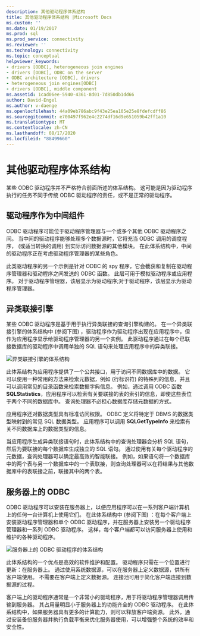 ```yaml
---
description: 其他驱动程序体系结构
title: 其他驱动程序体系结构 |Microsoft Docs
ms.custom: ''
ms.date: 01/19/2017
ms.prod: sql
ms.prod_service: connectivity
ms.reviewer: ''
ms.technology: connectivity
ms.topic: conceptual
helpviewer_keywords:
- drivers [ODBC], heterogeneous join engines
- drivers [ODBC], ODBC on the server
- ODBC architecture [ODBC], drivers
- heterogeneous join engines[ODBC]
- drivers [ODBC], middle component
ms.assetid: 1cad06ee-5940-4361-8d01-7d850db1dd66
author: David-Engel
ms.author: v-daenge
ms.openlocfilehash: 44a09eb786abc9f43e25ea105e25e8fdefcdff86
ms.sourcegitcommit: e700497f962e4c2274df16d9e651059b42ff1a10
ms.translationtype: MT
ms.contentlocale: zh-CN
ms.lasthandoff: 08/17/2020
ms.locfileid: "88499660"
---
```

# <a name="other-driver-architectures"></a>其他驱动程序体系结构
某些 ODBC 驱动程序并不严格符合前面所述的体系结构。 这可能是因为驱动程序执行的任务不同于传统 ODBC 驱动程序的责任，或不是正常的驱动程序。  
  
## <a name="driver-as-a-middle-component"></a>驱动程序作为中间组件  
 ODBC 驱动程序可能位于驱动程序管理器与一个或多个其他 ODBC 驱动程序之间。 当中间的驱动程序能够处理多个数据源时，它将充当 ODBC 调用的调度程序， (或适当转换的调用) 到实际访问数据源的其他模块。 在此体系结构中，中间的驱动程序正在考虑驱动程序管理器的某些角色。  
  
 此类驱动程序的另一个示例是针对 ODBC 的 spy 程序，它会截获和复制在驱动程序管理器和驱动程序之间发送的 ODBC 函数。 此层可用于模拟驱动程序或应用程序。 对于驱动程序管理器，该层显示为驱动程序;对于驱动程序，该层显示为驱动程序管理器。  
  
## <a name="heterogeneous-join-engines"></a>异类联接引擎  
 某些 ODBC 驱动程序是基于用于执行异类联接的查询引擎构建的。 在一个异类联接引擎的体系结构中 (参阅下图) ，驱动程序作为驱动程序出现在应用程序中，但作为应用程序显示给驱动程序管理器的另一个实例。 此驱动程序通过在每个已联接数据库的驱动程序中调用单独的 SQL 语句来处理应用程序中的异类联接。  
  
 ![异类联接引擎的体系结构](../../odbc/reference/media/fig3-4.gif "fig3-4")  
  
 此体系结构为应用程序提供了一个公共接口，用于访问不同数据库中的数据。 它可以使用一种常用的方法来检索元数据，例如 (行标识符) 的特殊列的信息，并且可以调用常见的目录函数来检索数据字典信息。 例如，通过调用 ODBC 函数 **SQLStatistics**，应用程序可以检索有关要联接的表的索引的信息，即使这些表位于两个不同的数据库中。 查询处理器不必担心数据库存储元数据的方式。  
  
 应用程序还对数据类型具有标准访问权限。 ODBC 定义将特定于 DBMS 的数据类型映射到的常见 SQL 数据类型。 应用程序可以调用 **SQLGetTypeInfo** 来检索有关不同数据库上的数据类型的信息。  
  
 当应用程序生成异类联接语句时，此体系结构中的查询处理器会分析 SQL 语句，然后为要联接的每个数据库生成独立的 SQL 语句。 通过使用有关每个驱动程序的元数据，查询处理器可以确定最高效的智能联接。 例如，如果语句将一个数据库中的两个表与另一个数据库中的一个表联接，则查询处理器可以在将结果与其他数据库中的表联接之前，联接其中的两个表。  
  
## <a name="odbc-on-the-server"></a>服务器上的 ODBC  
 ODBC 驱动程序可以安装在服务器上，以便应用程序可以在一系列客户端计算机上的任何一台计算机上使用它们。 在此体系结构中 (参阅下图) ：在每个客户端上安装驱动程序管理器和单个 ODBC 驱动程序，并在服务器上安装另一个驱动程序管理器和一系列 ODBC 驱动程序。 这样，每个客户端都可以访问服务器上使用和维护的各种驱动程序。  
  
 ![服务器上的 ODBC 驱动程序的体系结构](../../odbc/reference/media/fig3-5.gif "FIG3-5")  
  
 此体系结构的一个优点是高效的软件维护和配置。 驱动程序只需在一个位置进行更新：在服务器上。 通过使用系统数据源，可以在服务器上定义数据源，供所有客户端使用。 不需要在客户端上定义数据源。 连接池可用于简化客户端连接到数据源的过程。  
  
 客户端上的驱动程序通常是一个非常小的驱动程序，用于将驱动程序管理器调用传输到服务器。 其占用量明显小于服务器上的功能齐全的 ODBC 驱动程序。 在此体系结构中，如果服务器具有更多的计算能力，则可以释放客户端资源。 此外，通过安装备份服务器并执行负载平衡来优化服务器使用，可以增强整个系统的效率和安全性。
